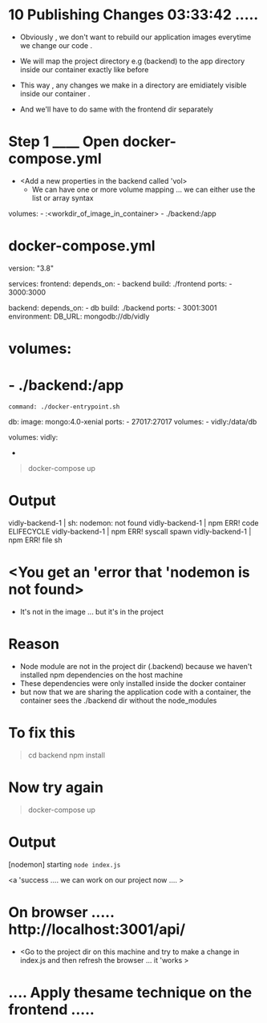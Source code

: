 # 10 Publishing Changes          03:33:42           ..... 

- Obviously , we don't want to rebuild our application images everytime we change our code . 

- We will map the project directory e.g (backend) to the app directory inside our container exactly like before 

- This way , any changes we make in a directory are emidiately visible inside our container . 

- And we'll have to do same with the frontend dir separately 



# Step 1 ____ Open docker-compose.yml

- <Add a new properties in the backend called 'vol>
    - We can have one or more volume mapping ... we can either use the list or array syntax 

volumes:
    - <currenddir>:<workdir_of_image_in_container>
    - ./backend:/app


# docker-compose.yml

version: "3.8"

services:
  frontend:
    depends_on: 
      - backend
    build: ./frontend
    ports:
      - 3000:3000

  backend: 
    depends_on: 
      - db
    build: ./backend
    ports: 
      - 3001:3001
    environment: 
      DB_URL: mongodb://db/vidly
#   volumes:
#     - ./backend:/app
    command: ./docker-entrypoint.sh

  db:
    image: mongo:4.0-xenial
    ports:
      - 27017:27017
    volumes:
      - vidly:/data/db

volumes:
  vidly:

- <Now start the application > 

> docker-compose up 

# Output 
vidly-backend-1   | sh: nodemon: not found
vidly-backend-1   | npm ERR! code ELIFECYCLE
vidly-backend-1   | npm ERR! syscall spawn
vidly-backend-1   | npm ERR! file sh

# <You get an 'error that 'nodemon is not found>
- It's not in the image ... but it's in the project 

# Reason 
- Node module are not in the project dir (.backend) because we haven't installed npm dependencies on the host machine 
- These dependencies were only installed inside the docker container
- but now that we are sharing the application code with a container, the container sees the ./backend dir without the node_modules 

# To fix this  

> cd backend 
> npm install 


# Now try again 

> docker-compose up 

# Output 
[nodemon] starting `node index.js` 

<a 'success .... we can work on our project now .... >


# On browser .....   http://localhost:3001/api/

- <Go to the project dir on this machine and try to make a change in index.js and then refresh the browser ... it 'works > 


# .... Apply thesame technique on the frontend ..... 




